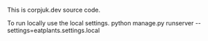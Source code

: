 This is corpjuk.dev source code.

To run locally use the local settings.
python manage.py runserver --settings=eatplants.settings.local
